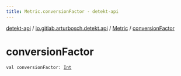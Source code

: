 ```yaml
---
title: Metric.conversionFactor - detekt-api
---
```


[detekt-api](../../index.html) / [io.gitlab.arturbosch.detekt.api](../index.html) / [Metric](index.html) / [conversionFactor](./conversion-factor.html)

# conversionFactor

`val conversionFactor: `[`Int`](https://kotlinlang.org/api/latest/jvm/stdlib/kotlin/-int/index.html)